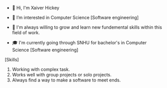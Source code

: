 - 👋 Hi, I'm Xaiver Hickey

- 👀 I’m interested in Computer Science [Software engineering]

- 🌱 I'm always willing to grow and learn new fundemental skills within this field of work.

- 🎓 I'm currently going through SNHU for bachelor's  in Computer Science [Software engineering]

[Skills]
1. Working with complex task.
2. Works well with group projects or solo projects.
3. Always find a way to make a software to meet ends.
